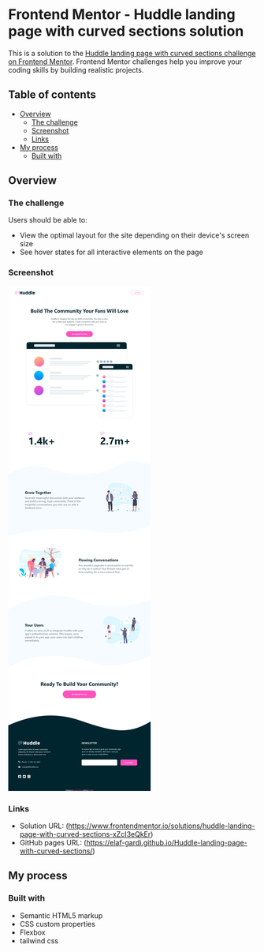 # Frontend Mentor - Huddle landing page with curved sections solution

This is a solution to the [Huddle landing page with curved sections challenge on Frontend Mentor](https://www.frontendmentor.io/challenges/huddle-landing-page-with-curved-sections-5ca5ecd01e82137ec91a50f2). Frontend Mentor challenges help you improve your coding skills by building realistic projects. 

## Table of contents

- [Overview](#overview)
  - [The challenge](#the-challenge)
  - [Screenshot](#screenshot)
  - [Links](#links)
- [My process](#my-process)
  - [Built with](#built-with)


## Overview

### The challenge

Users should be able to:

- View the optimal layout for the site depending on their device's screen size
- See hover states for all interactive elements on the page

### Screenshot

![Image 1](./images/screenshot.png)

### Links

- Solution URL: (https://www.frontendmentor.io/solutions/huddle-landing-page-with-curved-sections-xZcI3eQkEr)
- GitHub pages URL: (https://elaf-gardi.github.io/Huddle-landing-page-with-curved-sections/)

## My process

### Built with

- Semantic HTML5 markup
- CSS custom properties
- Flexbox
- tailwind css
